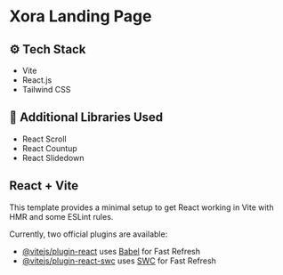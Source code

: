 # Xora Landing Page


## <a name="tech-stack">⚙️ Tech Stack</a>

- Vite
- React.js
- Tailwind CSS

## <a name="libraries">🔗 Additional Libraries Used</a>

- React Scroll
- React Countup
- React Slidedown

## React + Vite

This template provides a minimal setup to get React working in Vite with HMR and some ESLint rules.

Currently, two official plugins are available:

- [@vitejs/plugin-react](https://github.com/vitejs/vite-plugin-react/blob/main/packages/plugin-react/README.md) uses [Babel](https://babeljs.io/) for Fast Refresh
- [@vitejs/plugin-react-swc](https://github.com/vitejs/vite-plugin-react-swc) uses [SWC](https://swc.rs/) for Fast Refresh
